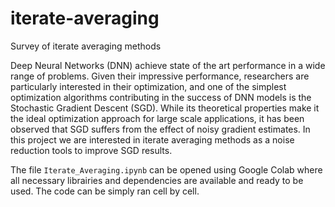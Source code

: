 # iterate-averaging
Survey of iterate averaging methods

Deep Neural Networks (DNN) achieve state of the art performance in a wide range of problems. Given their impressive performance, researchers are particularly interested in their optimization, and one of the simplest optimization algorithms contributing in the success of DNN models is the Stochastic Gradient Descent (SGD). While its theoretical properties make it the ideal optimization approach for large scale applications, it has been observed that SGD suffers from the effect of noisy gradient estimates. In this project we are interested in iterate averaging methods as a noise reduction tools to improve SGD results.



The file `Iterate_Averaging.ipynb` can be opened using Google Colab where all necessary librairies and dependencies are available and ready to be used.
The code can be simply ran cell by cell.
